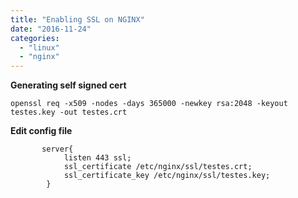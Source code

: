 ```yaml
---
title: "Enabling SSL on NGINX"
date: "2016-11-24"
categories: 
  - "linux"
  - "nginx"
---
```


**Generating self signed cert**

```
openssl req -x509 -nodes -days 365000 -newkey rsa:2048 -keyout testes.key -out testes.crt

```

**Edit config file**

```
       server{
            listen 443 ssl;
            ssl_certificate /etc/nginx/ssl/testes.crt;
            ssl_certificate_key /etc/nginx/ssl/testes.key;
        }

```
